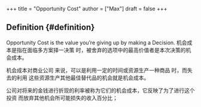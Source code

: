 +++
title = "Opportunity Cost"
author = ["Max"]
draft = false
+++

## Definition {#definition}

Opportunity Cost is the value you’re giving up by making a Decision.
机会成本是指在面临多方案择一决策 时，被舍弃的选项中的最高价值者是本次决策的机会成本。

机会成本对商业公司 来说，可以是利用一定的时间或资源生产一种商品 时，而失去的利用
这些资源生产其他最佳替代品的机会就是机会成本。

公司对将来的金钱进行折现的利率被称为它们的机会成本，它反映了为了进行这个投资
而放弃其他机会所可能损失的收入百分比；
